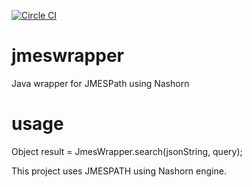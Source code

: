 [![Circle CI](https://circleci.com/gh/hemanthgk10/macgyver.svg?style=svg)](https://circleci.com/gh/hemanthgk10/jmeswrapper)
# jmeswrapper
Java wrapper for JMESPath using Nashorn

# usage
Object result = JmesWrapper.search(jsonString, query);

This project uses JMESPATH using Nashorn engine.
